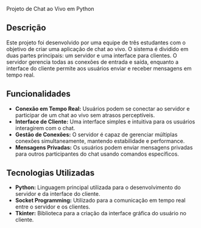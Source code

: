 Projeto de Chat ao Vivo em Python

## Descrição

Este projeto foi desenvolvido por uma equipe de três estudantes com o objetivo de criar uma aplicação de chat ao vivo. O sistema é dividido em duas partes principais: um servidor e uma interface para clientes. O servidor gerencia todas as conexões de entrada e saída, enquanto a interface do cliente permite aos usuários enviar e receber mensagens em tempo real.

## Funcionalidades

- **Conexão em Tempo Real:** Usuários podem se conectar ao servidor e participar de um chat ao vivo sem atrasos perceptíveis.
- **Interface de Cliente:** Uma interface simples e intuitiva para os usuários interagirem com o chat.
- **Gestão de Conexões:** O servidor é capaz de gerenciar múltiplas conexões simultaneamente, mantendo estabilidade e performance.
- **Mensagens Privadas:** Os usuários podem enviar mensagens privadas para outros participantes do chat usando comandos específicos.

## Tecnologias Utilizadas

- **Python:** Linguagem principal utilizada para o desenvolvimento do servidor e da interface do cliente.
- **Socket Programming:** Utilizado para a comunicação em tempo real entre o servidor e os clientes.
- **Tkinter:** Biblioteca para a criação da interface gráfica do usuário no cliente.